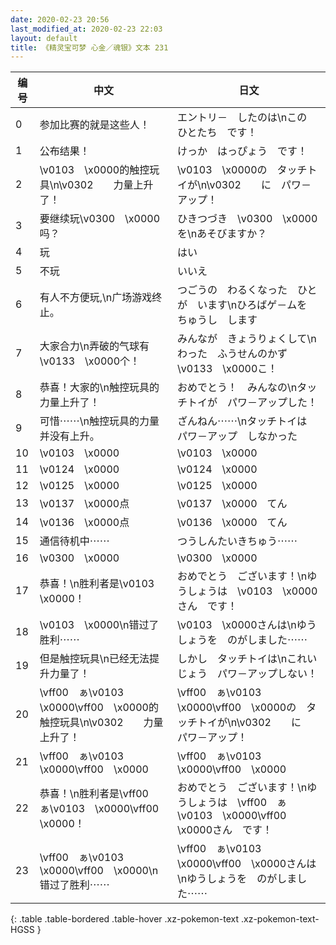 ```yaml
---
date: 2020-02-23 20:56
last_modified_at: 2020-02-23 22:03
layout: default
title: 《精灵宝可梦 心金／魂银》文本 231
---
```

| 编号 | 中文 | 日文 |
| ---- | ---- | ---- |
| 0 | 参加比赛的就是这些人！ | エントリ－　したのは\nこの　ひとたち　です！ |
| 1 | 公布结果！ | けっか　はっぴょう　です！ |
| 2 | \v0103　\x0000的触控玩具\n\v0302　　力量上升了！ | \v0103　\x0000の　タッチトイが\n\v0302　　に　パワ－アップ！ |
| 3 | 要继续玩\v0300　\x0000吗？ | ひきつづき　\v0300　\x0000を\nあそびますか？ |
| 4 | 玩 | はい |
| 5 | 不玩 | いいえ |
| 6 | 有人不方便玩,\n广场游戏终止。 | つごうの　わるくなった　ひとが　います\nひろばゲ－ムを　ちゅうし　します |
| 7 | 大家合力\n弄破的气球有\v0133　\x0000个！ | みんなが　きょうりょくして\nわった　ふうせんのかず　\v0133　\x0000こ！ |
| 8 | 恭喜！大家的\n触控玩具的力量上升了！ | おめでとう！　みんなの\nタッチトイが　パワ－アップした！ |
| 9 | 可惜⋯⋯\n触控玩具的力量并没有上升。 | ざんねん⋯⋯\nタッチトイは　パワ－アップ　しなかった |
| 10 | \v0103　\x0000 | \v0103　\x0000 |
| 11 | \v0124　\x0000 | \v0124　\x0000 |
| 12 | \v0125　\x0000 | \v0125　\x0000 |
| 13 | \v0137　\x0000点 | \v0137　\x0000　てん |
| 14 | \v0136　\x0000点 | \v0136　\x0000　てん |
| 15 | 通信待机中⋯⋯ | つうしんたいきちゅう⋯⋯ |
| 16 | \v0300　\x0000 | \v0300　\x0000 |
| 17 | 恭喜！\n胜利者是\v0103　\x0000！ | おめでとう　ございます！\nゆうしょうは　\v0103　\x0000さん　です！ |
| 18 | \v0103　\x0000\n错过了胜利⋯⋯ | \v0103　\x0000さんは\nゆうしょうを　のがしました⋯⋯ |
| 19 | 但是触控玩具\n已经无法提升力量了！ | しかし　タッチトイは\nこれいじょう　パワ－アップしない！ |
| 20 | \vff00　ぁ\v0103　\x0000\vff00　\x0000的触控玩具\n\v0302　　力量上升了！ | \vff00　ぁ\v0103　\x0000\vff00　\x0000の　タッチトイが\n\v0302　　に　パワ－アップ！ |
| 21 | \vff00　ぁ\v0103　\x0000\vff00　\x0000 | \vff00　ぁ\v0103　\x0000\vff00　\x0000 |
| 22 | 恭喜！\n胜利者是\vff00　ぁ\v0103　\x0000\vff00　\x0000！ | おめでとう　ございます！\nゆうしょうは　\vff00　ぁ\v0103　\x0000\vff00　\x0000さん　です！ |
| 23 | \vff00　ぁ\v0103　\x0000\vff00　\x0000\n错过了胜利⋯⋯ | \vff00　ぁ\v0103　\x0000\vff00　\x0000さんは\nゆうしょうを　のがしました⋯⋯ |
{: .table .table-bordered .table-hover .xz-pokemon-text .xz-pokemon-text-HGSS }